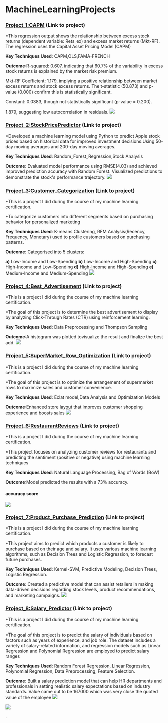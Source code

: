 # MachineLearningProjects

### [Project_1:CAPM](https://github.com/PRANAVKUMAR183/CAPM) (Link to project)

*This regression output shows the relationship between excess stock returns (dependent variable: Rets_ex) and excess market returns (Mkt-RF). The regression uses the Capital Asset Pricing Model (CAPM)

**Key Techniques Used**: CAPM,OLS,FAMA-FRENCH

**Outcome**:R-squared: 0.607, indicating that 60.7% of the variability in excess stock returns is explained by the market risk premium.

Mkt-RF Coefficient: 1.179, implying a positive relationship between market excess returns and stock excess returns. The t-statistic (50.873) and p-value (0.000) confirm this is statistically significant.

Constant: 0.0383, though not statistically significant (p-value = 0.200).

1.879, suggesting low autocorrelation in residuals.
![](CAPM.jpeg)


### [Project_2:StockPricePredictor](https://github.com/PRANAVKUMAR183/StockPricePredictor) (Link to project)

*Developed a machine learning model using Python to predict Apple stock prices based on historical data for improved investment decisions.Using 50-day moving averages and 200-day moving averages.

**Key Techniques Used**: Random_Forest_Regression,Stock Analysis

**Outcome**: Evaluated model performance using RMSE(4.03) and achieved improved prediction accuracy with Random Forest. Visualized predictions to demonstrate the stock's performance trajectory.
![](9F823EEF-D08D-42DE-830B-7C96469FC1A9.jpeg)


### [Project_3:Customer_Categorization](https://github.com/PRANAVKUMAR183/Customer_Categorization) (Link to project)

*This is a project I did during the course of my machine learning certification.

*To categorize customers into different segments based on purchasing behavior for personalized marketing

**Key Techniques Used**: K-means Clustering, RFM Analysis(Recency, Frequency, Monetary) used to profile customers based on purchasing patterns.

**Outcome**: Categorised into 5 clusters:
  
  **a)** Low-Income and Low-Spending 
  **b)** Low-Income and High-Spending
  **c)** High-Income and Low-Spending 
  **d)** High-Income and High-Spending 
  **e)** Medium-Income and Medium-Spending
![](K-Means.png)


### [Project_4:Best_Advertisement](https://github.com/PRANAVKUMAR183/Best_Advertisement) (Link to project)

*This is a project I did during the course of my machine learning certification.

*The goal of this project is to determine the best advertisement to display by analyzing Click-Through Rates (CTR) using reinforcement learning.

**Key Techniques Used**: Data Preprocessing and Thompson Sampling

**Outcome**:A histogram was plotted tovisualize the result and finalize the best add.
![](ADS.png)



### [Project_5:SuperMarket_Row_Optimization](https://github.com/PRANAVKUMAR183/SuperMarket_Row_Optimization) (Link to project)

*This is a project I did during the course of my machine learning certification.

*The goal of this project is to optimize the arrangement of supermarket rows to maximize sales and customer convenience.

**Key Techniques Used**: Eclat model,Data Analysis and Optimization Models

**Outcome**:Enhanced store layout that improves customer shopping experience and boosts sales
![](supermarket.png)


### [Project_6:RestaurantReviews](https://github.com/PRANAVKUMAR183/RestaurantReviews) (Link to project)

*This is a project I did during the course of my machine learning certification.

*This project focuses on analyzing customer reviews for restaurants and predicting the sentiment (positive or negative) using machine learning techniques

**Key Techniques Used**: Natural Language Processing, Bag of Words (BoW)

**Outcome**:Model predicted the results with a 73% accuracy.
#### accuracy score
![](accuracy_score.png)


### [Project_7:Product_Purchase_Prediction](https://github.com/PRANAVKUMAR183/Product_Purchase_Prediction) (Link to project)

*This is a project I did during the course of my machine learning certification.

*This project aims to predict which products a customer is likely to purchase based on their age and salary. It uses various machine learning algorithms, such as Decision Trees and Logistic Regression, to forecast future purchases.

**Key Techniques Used**: Kernel-SVM, Predictive Modeling, Decision Trees, Logistic Regression.

**Outcome**: Created a predictive model that can assist retailers in making data-driven decisions regarding stock levels, product recommendations, and marketing campaigns.
![](Kernel-SVM.png)


### [Project_8:Salary_Predictor](https://github.com/PRANAVKUMAR183/Salary_Predictor) (Link to project)

*This is a project I did during the course of my machine learning certification.

*The goal of this project is to predict the salary of individuals based on factors such as years of experience, and job role. The dataset includes a variety of salary-related information, and regression models such as Linear Regression and Polynomial Regression are employed to predict salary ranges

**Key Techniques Used**: Random Forest Regression, Linear Regression, Polynomial Regression, Data Preprocessing, Feature Selection.

**Outcome**: Built a salary prediction model that can help HR departments and professionals in setting realistic salary expectations based on industry standards.
Value came out to be 167000 which was very close the quoted value of the employee
![](Simple_Linear_Regression.png)

![](Predicted_salary.png)

.









